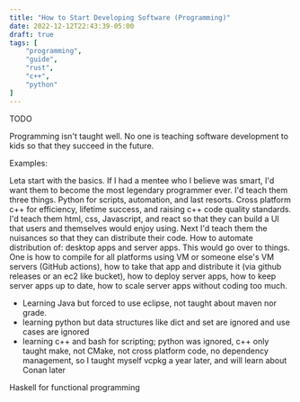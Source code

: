 ```yaml
---
title: "How to Start Developing Software (Programming)"
date: 2022-12-12T22:43:39-05:00
draft: true
tags: [
    "programming",
    "guide",
    "rust",
    "c++",
    "python"
]
---
```


TODO

Programming isn't taught well. No one is teaching software development to kids so that they succeed in the future.

Examples:

Leta start with the basics. If I had a mentee who I believe was smart, I'd want them to become the most legendary programmer ever. I'd teach them three things. Python for scripts, automation, and last resorts. Cross platform c++ for efficiency, lifetime success, and raising c++ code quality standards. I'd teach them html, css, Javascript, and react so that they can build a UI that users and themselves would enjoy using. Next I'd teach them the nuisances so that they can distribute their code. How to automate distribution of: desktop apps and server apps. This would go over to things. One is how to compile for all platforms using VM or someone else's VM servers (GitHub actions), how to take that app and distribute it (via github releases or an ec2 like bucket), how to deploy server apps, how to keep server apps up to date, how to scale server apps without coding too much.

- Learning Java but forced to use eclipse, not taught about maven nor grade.
- learning python but data structures like dict and set are ignored and use cases are ignored
- learning c++ and bash for scripting; python was ignored, c++ only taught make, not CMake, not cross platform code, no dependency management, so I taught myself vcpkg a year later, and will learn about Conan later

Haskell for functional programming
